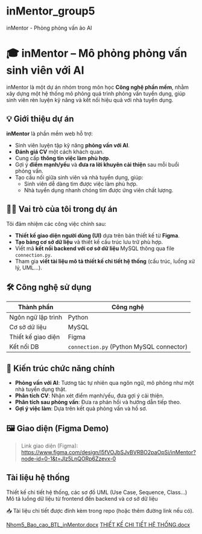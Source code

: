 # inMentor_group5
inMentor - Phòng phỏng vấn ảo AI
# 🎓 inMentor – Mô phỏng phỏng vấn sinh viên với AI

inMentor là một dự án nhóm trong môn học **Công nghệ phần mềm**, nhằm xây dựng một hệ thống mô phỏng quá trình phỏng vấn tuyển dụng, giúp sinh viên rèn luyện kỹ năng và kết nối hiệu quả với nhà tuyển dụng.

## 💡 Giới thiệu dự án

**inMentor** là phần mềm web hỗ trợ:

- Sinh viên luyện tập kỹ năng **phỏng vấn với AI**.
- **Đánh giá CV** một cách khách quan.
- Cung cấp **thông tin việc làm phù hợp**.
- Gợi ý **điểm mạnh/yếu** và **đưa ra lời khuyên cải thiện** sau mỗi buổi phỏng vấn.
- Tạo cầu nối giữa sinh viên và nhà tuyển dụng, giúp:
  - Sinh viên dễ dàng tìm được việc làm phù hợp.
  - Nhà tuyển dụng nhanh chóng tìm được ứng viên chất lượng.

## 👨‍💻 Vai trò của tôi trong dự án

Tôi đảm nhiệm các công việc chính sau:

- **Thiết kế giao diện người dùng (UI)** dựa trên bản thiết kế từ **Figma**.
- **Tạo bảng cơ sở dữ liệu** và thiết kế cấu trúc lưu trữ phù hợp.
- Viết mã **kết nối backend với cơ sở dữ liệu** MySQL thông qua file `connection.py`.
- Tham gia **viết tài liệu mô tả thiết kế chi tiết hệ thống** (cấu trúc, luồng xử lý, UML...).

## 🛠️ Công nghệ sử dụng

| Thành phần        | Công nghệ           |
|-------------------|---------------------|
| Ngôn ngữ lập trình | Python              |
| Cơ sở dữ liệu      | MySQL               |
| Thiết kế giao diện | Figma               |
| Kết nối DB         | `connection.py` (Python MySQL connector) |

## 🧩 Kiến trúc chức năng chính

- **Phỏng vấn với AI**: Tương tác tự nhiên qua ngôn ngữ, mô phỏng như một nhà tuyển dụng thật.
- **Phân tích CV**: Nhận xét điểm mạnh/yếu, đưa gợi ý cải thiện.
- **Phân tích sau phỏng vấn**: Đưa ra phản hồi và hướng dẫn tiếp theo.
- **Gợi ý việc làm**: Dựa trên kết quả phỏng vấn và hồ sơ.

## 🖼️ Giao diện (Figma Demo)
> Link giao diện (Figma): https://www.figma.com/design/l5fVOJbSJvBVRBO2paOpSi/inMentor?node-id=0-1&t=Jlz5LnQORp6Zzevx-0
## Tài liệu hệ thống
 Thiết kế chi tiết hệ thống, các sơ đồ UML (Use Case, Sequence, Class...)
 Mô tả luồng dữ liệu từ frontend đến backend và cơ sở dữ liệu

📥 Tài liệu chi tiết được đính kèm trong repo (hoặc thêm đường link nếu có). 

[Nhom5_Bao_cao_BTL_inMentor.docx](https://github.com/user-attachments/files/20975423/Nhom5_Bao_cao_BTL_inMentor.docx)
[THIẾT KẾ CHI TIẾT HỆ THỐNG.docx](https://github.com/user-attachments/files/20975323/THI.T.K.CHI.TI.T.H.TH.NG.docx)
